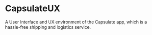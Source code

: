 # CapsulateUX
A User Interface and UX environment of the Capsulate app, which is a hassle-free shipping and logistics service.
